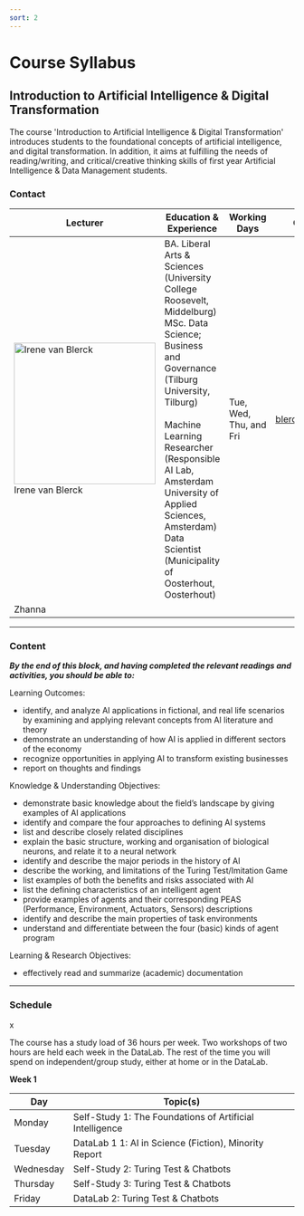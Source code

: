 ```yaml
---
sort: 2
---
```


# __Course Syllabus__

## __Introduction to Artificial Intelligence & Digital Transformation__

The course 'Introduction to Artificial Intelligence & Digital Transformation' introduces students to the foundational concepts of artificial intelligence, and digital transformation. In addition, it aims at fulfilling the needs of reading/writing, and critical/creative thinking skills of first year Artificial Intelligence & Data Management students.

### __Contact__

| Lecturer  | Education & Experience  | Working Days  | Contact  |
| ------------ | ------------ | ------------ | ------------ |
| <img src="https://raw.githubusercontent.com/BredaUniversity/AAI-DM/main/docs/Year1/BlockA/DT%26AI/images/irene_profile.jpg?token=ANZYLNCHIGAKMAUGQH7JEXDAVTQLE" alt="Irene van Blerck" width="250"/> Irene van Blerck|BA. Liberal Arts & Sciences (University College Roosevelt, Middelburg) <br> MSc. Data Science; Business and Governance (Tilburg University, Tilburg) <br> <br> Machine Learning Researcher (Responsible AI Lab, Amsterdam University of Applied Sciences, Amsterdam) <br>Data Scientist (Municipality of Oosterhout, Oosterhout)| Tue, Wed, Thu, and Fri  |  blerck.i@buas.nl |
| Zhanna |   |   |   |

***

### __Content__

*__By the end of this block, and having completed the relevant readings and activities, you should be able to:__*  

Learning Outcomes:

- identify, and analyze AI applications in fictional, and real life scenarios by examining and applying relevant concepts from AI literature and theory
- demonstrate an understanding of how AI is applied in different sectors of the economy
- recognize opportunities in applying AI to transform existing businesses
- report on thoughts and findings

Knowledge & Understanding Objectives:

- demonstrate basic knowledge about the field’s landscape by giving examples of AI applications
- identify and compare the four approaches to defining AI systems
- list and describe closely related disciplines
- explain the basic structure, working and organisation of biological neurons, and relate it to a neural network
- identify and describe the major periods in the history of AI
- describe the working, and limitations of the Turing Test/Imitation Game
- list examples of both the benefits and risks associated with AI
- list the defining characteristics of an intelligent agent
- provide examples of agents and their corresponding PEAS (Performance, Environment, Actuators, Sensors) descriptions
- identify and describe the main properties of task environments
- understand and differentiate between the four (basic) kinds of agent program

Learning & Research Objectives:

- effectively read and summarize (academic) documentation

***

### __Schedule__

x

The course has a study load of 36 hours per week. Two workshops of two hours are held each week in the DataLab. The rest of the time you will spend on independent/group study, either at home or in the DataLab.

__Week 1__

|  Day | Topic(s)   |
| ------------ | ------------ |
|  Monday | Self-Study 1: The Foundations of Artificial Intelligence   |
|  Tuesday | DataLab 1 1: AI in Science (Fiction), Minority Report |
| Wednesday | Self-Study 2: Turing Test & Chatbots |
| Thursday | Self-Study 3: Turing Test & Chatbots  |
| Friday  | DataLab 2: Turing Test & Chatbots |
